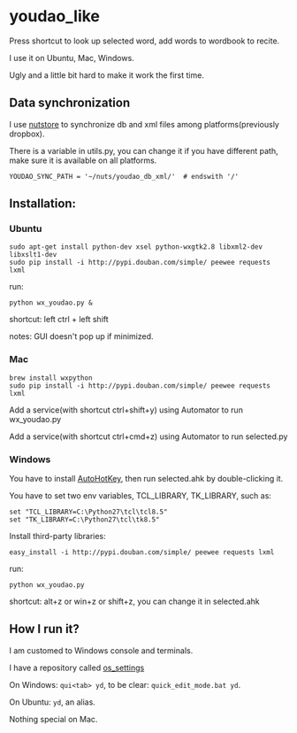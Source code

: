 youdao_like
========

Press shortcut to look up selected word, add words to wordbook to recite.

I use it on Ubuntu, Mac, Windows.

Ugly and a little bit hard to make it work the first time.

Data synchronization
-------

I use [nutstore](https://jianguoyun.com/s/downloads) to synchronize db and xml files among platforms(previously dropbox).

There is a variable in utils.py, you can change it if you have different path, make sure it is available on all platforms.

    YOUDAO_SYNC_PATH = '~/nuts/youdao_db_xml/'  # endswith '/'

Installation:
-------

### Ubuntu

    sudo apt-get install python-dev xsel python-wxgtk2.8 libxml2-dev libxslt1-dev
    sudo pip install -i http://pypi.douban.com/simple/ peewee requests lxml

run:

    python wx_youdao.py &

shortcut: left ctrl + left shift

notes: GUI doesn't pop up if minimized.

### Mac

    brew install wxpython
    sudo pip install -i http://pypi.douban.com/simple/ peewee requests lxml

Add a service(with shortcut ctrl+shift+y) using Automator to run wx_youdao.py

Add a service(with shortcut ctrl+cmd+z) using Automator to run selected.py

### Windows

You have to install [AutoHotKey](http://www.autohotkey.com/), then run selected.ahk by double-clicking it.

You have to set two env variables, TCL_LIBRARY, TK_LIBRARY, such as:

    set "TCL_LIBRARY=C:\Python27\tcl\tcl8.5"
    set "TK_LIBRARY=C:\Python27\tcl\tk8.5"

Install third-party libraries:

    easy_install -i http://pypi.douban.com/simple/ peewee requests lxml

run:

    python wx_youdao.py

shortcut: alt+z or win+z or shift+z, you can change it in selected.ahk

How I run it?
-------

I am customed to Windows console and terminals.

I have a repository called [os_settings](https://github.com/thinker3/os_settings)

On Windows: `qui<tab> yd`, to be clear: `quick_edit_mode.bat yd`.

On Ubuntu: `yd`, an alias.

Nothing special on Mac.

